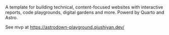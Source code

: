 A template for building technical, content-focused websites with interactive reports, code playgrounds, digital gardens and more. Powerd by Quarto and Astro. 

See mvp at https://astrodown-playground.qiushiyan.dev/
